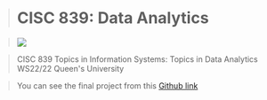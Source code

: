 > # CISC 839: Data Analytics

> ![](https://media2.giphy.com/media/3oKIPEqDGUULpEU0aQ/200w.gif?cid=82a1493byy7nm3jsykgfx0mhbaj0qcxgdlp5noahq3uo0qor&rid=200w.gif&ct=g)


> CISC 839 Topics in Information Systems: Topics in Data Analytics WS22/22  Queen's University



> You can see the final project from this [Github link](https://github.com/kareemgamalmahmoud/Airbnb_DA_project)
